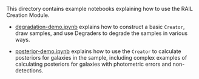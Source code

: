 This directory contains example notebooks explaining how to use the RAIL Creation Module.

- [degradation-demo.ipynb](https://htmlpreview.github.io/?https://github.com/LSSTDESC/RAIL/blob/master/examples/creation/degradation-demo.html) explains how to construct a basic `Creator`, draw samples, and use Degraders to degrade the samples in various ways.

- [posterior-demo.ipynb](https://htmlpreview.github.io/?https://github.com/LSSTDESC/RAIL/blob/master/examples/creation/posterior-demo.html) explains how to use the `Creator` to calculate posteriors for galaxies in the sample, including complex examples of calculating posteriors for galaxies with photometric errors and non-detections.
